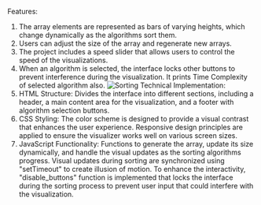 Features:
1. The array elements are represented as bars of varying heights, which change dynamically as the algorithms sort them.
2. Users can adjust the size of the array and regenerate new arrays.
3. The project includes a speed slider that allows users to control the speed of the visualizations.
4. When an algorithm is selected, the interface locks other buttons to prevent interference during the visualization. It prints Time Complexity of selected algorithm also.
![Sorting](https://github.com/user-attachments/assets/cf56a989-b35a-47c8-b6bb-ca901f84e7ec)
Technical Implementation:
1. HTML Structure: Divides the interface into different sections, including a header, a main content area for the visualization, and a footer with algorithm selection buttons.
2. CSS Styling: The color scheme is designed to provide a visual contrast that enhances the user experience. Responsive design principles are applied to ensure the visualizer works well on various screen sizes.
3. JavaScript Functionality: Functions to generate the array, update its size dynamically, and handle the visual updates as the sorting algorithms progress. Visual updates during sorting are synchronized using "setTimeout" to create illusion of motion. To enhance the interactivity, "disable_buttons" function is implemented that locks the interface during the sorting process to prevent user input that could interfere with the visualization.
